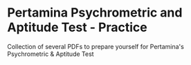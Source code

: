 # Pertamina Psychrometric and Aptitude Test - Practice
Collection of several PDFs to prepare yourself for Pertamina's Psychrometric &amp; Aptitude Test
